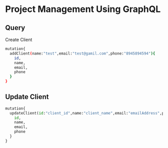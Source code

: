 # Project Management Using GraphQL

## Query

Create Client

```bash
mutation{
  addClient(name:"test",email:"test@gamil.com",phone:"8945894594"){
    id,
    name,
    email,
    phone
  }
}
```

## Update Client

```python
mutation{
  updateClient(id:"client_id",name:"client_name",email:"emailAddress",phone:"phone no"){
    id,
    name,
    email,
    phone
  }
}

```
